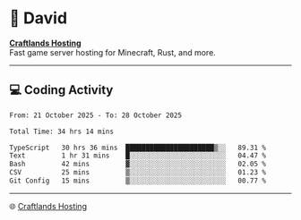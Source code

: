 # 👋 David

**[Craftlands Hosting](https://craftlands.host)**  
Fast game server hosting for Minecraft, Rust, and more.

---

## 💻 Coding Activity

<!--START_SECTION:waka-->

```txt
From: 21 October 2025 - To: 28 October 2025

Total Time: 34 hrs 14 mins

TypeScript   30 hrs 36 mins  ██████████████████████▒░░   89.31 %
Text         1 hr 31 mins    █░░░░░░░░░░░░░░░░░░░░░░░░   04.47 %
Bash         42 mins         ▓░░░░░░░░░░░░░░░░░░░░░░░░   02.05 %
CSV          25 mins         ▒░░░░░░░░░░░░░░░░░░░░░░░░   01.23 %
Git Config   15 mins         ▒░░░░░░░░░░░░░░░░░░░░░░░░   00.77 %
```

<!--END_SECTION:waka-->

---

🌐 [Craftlands Hosting](https://craftlands.host)  

